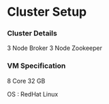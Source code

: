 # Cluster Setup

### Cluster Details

3 Node Broker 3 Node Zookeeper

### VM Specification

8 Core 32 GB

OS : RedHat Linux

